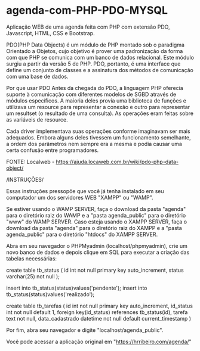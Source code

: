 # agenda-com-PHP-PDO-MYSQL
Aplicação WEB de uma agenda feita com PHP com extensão PDO, Javascript, HTML, CSS e Bootstrap.

PDO(PHP Data Objects) é um módulo de PHP montado sob o paradigma Orientado a Objetos, cujo objetivo é prover uma padronização da forma com que PHP se comunica com um banco de dados relacional. Este módulo surgiu a partir da versão 5 de PHP. PDO, portanto, é uma interface que define um conjunto de classes e a assinatura dos métodos de comunicação com uma base de dados.

Por que usar PDO Antes da chegada do PDO, a linguagem PHP oferecia suporte à comunicação com diferentes modelos de SGBD através de módulos específicos. A maioria deles provia uma biblioteca de funções e utilizava um resource para representar a conexão e outro para representar um resultset (o resultado de uma consulta). As operações eram feitas sobre as variáveis de resource.

Cada driver implementava suas operações conforme imaginavam ser mais adequados. Embora alguns deles tivessem um funcionamento semelhante, a ordem dos parâmetros nem sempre era a mesma e podia causar uma certa confusão entre programadores.

FONTE: Localweb - https://ajuda.locaweb.com.br/wiki/pdo-php-data-object/

/INSTRUÇÕES/

Essas instruções pressopõe que você já tenha instalado em seu computador um dos servidores WEB "XAMPP" ou "WAMP".

Se estiver usando o WAMP SERVER, faça o download da pasta "agenda" para o diretório raiz do WAMP e a "pasta agenda_public" para o diretório "www" do WAMP SERVER. Caso esteja usando o XAMPP SERVER, faça o download da pasta "agenda" para o diretório raiz do XAMPP e a "pasta agenda_public" para o diretório "htdocs" do XAMPP SERVER.

Abra em seu navegador o PHPMyadmin (localhost/phpmyadmin), crie um novo banco de dados e depois clique em SQL para executar a criação das tabelas necessárias:

create table tb_status ( id int not null primary key auto_increment, status varchar(25) not null );

insert into tb_status(status)values('pendente'); insert into tb_status(status)values('realizado');

create table tb_tarefas ( id int not null primary key auto_increment, id_status int not null default 1, foreign key(id_status) references tb_status(id), tarefa text not null, data_cadastrado datetime not null default current_timestamp )

Por fim, abra seu navegador e digite "localhost/agenda_public".

Você pode acessar a aplicação original em "https://hrribeiro.com/agenda/"

